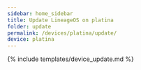 ```yaml
---
sidebar: home_sidebar
title: Update LineageOS on platina
folder: update
permalink: /devices/platina/update/
device: platina
---
```

{% include templates/device_update.md %}
